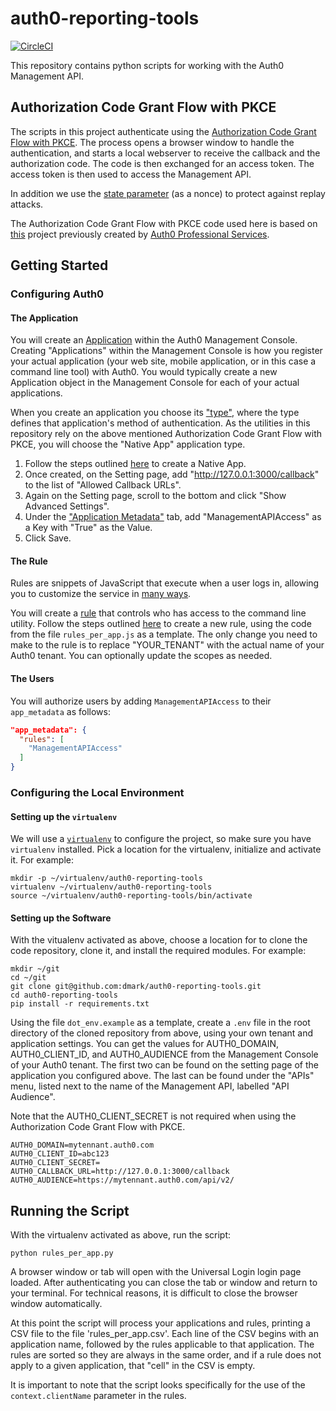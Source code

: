 # auth0-reporting-tools

[![CircleCI](https://circleci.com/gh/dmark/auth0-reporting-tools/tree/adds-circleci.svg?style=svg)](https://circleci.com/gh/dmark/auth0-reporting-tools/tree/adds-circleci)

This repository contains python scripts for working with the Auth0 Management API.

## Authorization Code Grant Flow with PKCE

The scripts in this project authenticate using the [Authorization Code Grant
Flow with PKCE](https://auth0.com/docs/api-auth/tutorials/authorization-code-grant-pkce).
The process opens a browser window to handle the authentication, and starts a
local webserver to receive the callback and the authorization code. The code is
then exchanged for an access token. The access token is then used to access the
Management API.

In addition we use the [state parameter](https://auth0.com/docs/protocols/oauth2/oauth-state)
(as a nonce) to protect against replay attacks.

The Authorization Code Grant Flow with PKCE code used here is based on
[this](https://github.com/gateley-auth0/CLI-PKCE) project previously created by
[Auth0 Professional Services](https://auth0.com/professional-services/).

## Getting Started

### Configuring Auth0

#### The Application

You will create an [Application](https://auth0.com/docs/applications) within
the Auth0 Management Console. Creating "Applications" within the Management
Console is how you register your actual application (your web site, mobile
application, or in this case a command line tool) with Auth0. You would
typically create a new Application object in the Management Console for each of
your actual applications.

When you create an application you choose its
["type"](https://auth0.com/docs/applications/concepts/app-types-auth0),
where the type defines that application's method of authentication. As the
utilities in this repository rely on the above mentioned Authorization Code
Grant Flow with PKCE, you will choose the "Native App" application type.

1. Follow the steps outlined [here](https://auth0.com/docs/applications/guides/register-native-app) to create a Native App.
1. Once created, on the Setting page, add "http://127.0.0.1:3000/callback" to the list of "Allowed Callback URLs".
1. Again on the Setting page, scroll to the bottom and click "Show Advanced Settings".
1. Under the ["Application Metadata"](https://auth0.com/docs/dashboard/reference/settings-application#application-metadata) tab, add "ManagementAPIAccess" as a Key with "True" as the Value.
1. Click Save.

#### The Rule

Rules are snippets of JavaScript that execute when a user logs in, allowing you
to customize the service in [many ways](https://github.com/auth0/rules).

You will create a [rule](https://auth0.com/docs/rules) that controls who has
access to the command line utility. Follow the steps outlined
[here](https://auth0.com/docs/rules/guides/create) to create a new rule, using
the code from the file `rules_per_app.js` as a template. The only change you
need to make to the rule is to replace "YOUR_TENANT" with the actual name of
your Auth0 tenant. You can optionally update the scopes as needed.

#### The Users

You will authorize users by adding `ManagementAPIAccess` to their
`app_metadata` as follows:

```json
"app_metadata": {
  "rules": [
    "ManagementAPIAccess"
  ]
}
```

### Configuring the Local Environment

#### Setting up the `virtualenv`

We will use a [`virtualenv`](https://virtualenv.pypa.io/en/stable/) to configure
the project, so make sure you have `virtualenv` installed. Pick a location for
the virtualenv, initialize and activate it. For example:

```shell
mkdir -p ~/virtualenv/auth0-reporting-tools
virtualenv ~/virtualenv/auth0-reporting-tools
source ~/virtualenv/auth0-reporting-tools/bin/activate
```

#### Setting up the Software

With the vitualenv activated as above, choose a location for to clone the
code repository, clone it, and install the required modules. For example:

```shell
mkdir ~/git
cd ~/git
git clone git@github.com:dmark/auth0-reporting-tools.git
cd auth0-reporting-tools
pip install -r requirements.txt
```

Using the file `dot_env.example` as a template, create a `.env` file in the
root directory of the cloned repository from above, using your own tenant and
application settings. You can get the values for AUTH0_DOMAIN, AUTH0_CLIENT_ID,
and AUTH0_AUDIENCE from the Management Console of your Auth0 tenant. The first
two can be found on the setting page of the application you configured above.
The last can be found under the "APIs" menu, listed next to the name of the
Management API, labelled "API Audience".

Note that the AUTH0_CLIENT_SECRET is not required when using the Authorization
Code Grant Flow with PKCE.

```shell
AUTH0_DOMAIN=mytennant.auth0.com
AUTH0_CLIENT_ID=abc123
AUTH0_CLIENT_SECRET=
AUTH0_CALLBACK_URL=http://127.0.0.1:3000/callback
AUTH0_AUDIENCE=https://mytennant.auth0.com/api/v2/
```

## Running the Script

With the virtualenv activated as above, run the script:

```shell
python rules_per_app.py
```

A browser window or tab will open with the Universal Login login page loaded.
After authenticating you can close the tab or window and return to your
terminal. For technical reasons, it is difficult to close the browser window
automatically.

At this point the script will process your applications and rules, printing a
CSV file to the file 'rules_per_app.csv'. Each line of the CSV begins with an
application name, followed by the rules applicable to that application. The
rules are sorted so they are always in the same order, and if a rule does not
apply to a given application, that "cell" in the CSV is empty.

It is important to note that the script looks specifically for the use of the
`context.clientName` parameter in the rules.
